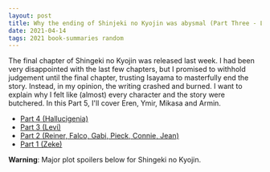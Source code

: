 ```yaml
---
layout: post
title: Why the ending of Shinjeki no Kyojin was abysmal (Part Three - Levi)
date: 2021-04-14
tags: 2021 book-summaries random
---
```


The final chapter of Shingeki no Kyojin was released last week. I had been very
disappointed with the last few chapters, but I promised to withhold judgement until
the final chapter, trusting Isayama to masterfully end the story. Instead, in my
opinion, the writing crashed and burned. I want to explain why I felt like (almost)
every character and the story were butchered. In this Part 5, I'll cover Eren, Ymir,
Mikasa and Armin.

- [Part 4 (Hallucigenia)](2021-04-07-shingeki-no-kyojin-part-4.md)
- [Part 3 (Levi)](../_blog_posts/2021-04-07-shingeki-no-kyojin-part-3.md)
- [Part 2 (Reiner, Falco, Gabi, Pieck, Connie, Jean)](../_blog_posts/2021-04-07-shingeki-no-kyojin-part-2.md)
- [Part 1 (Zeke)](../_blog_posts/2021-04-07-shingeki-no-kyojin-part-1.md)

__Warning__: Major plot spoilers below for Shingeki no Kyojin.

## 

